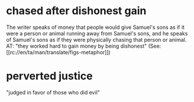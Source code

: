 # chased after dishonest gain

The writer speaks of money that people would give Samuel's sons as if it were a person or animal running away from Samuel's sons, and he speaks of Samuel's sons as if they were physically chasing that person or animal. AT: "they worked hard to gain money by being dishonest" (See: [[rc://en/ta/man/translate/figs-metaphor]])

# perverted justice

"judged in favor of those who did evil"

